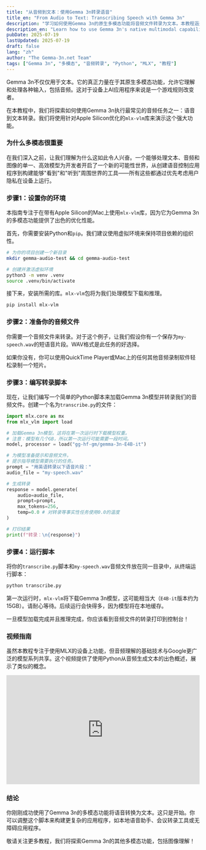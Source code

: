 ```yaml
---
title: "从音频到文本：使用Gemma 3n转录语音"
title_en: "From Audio to Text: Transcribing Speech with Gemma 3n"
description: "学习如何使用Gemma 3n的原生多模态功能将音频文件转录为文本。本教程涵盖设置并提供使用`mlx-vlm`库的Python代码示例。"
description_en: "Learn how to use Gemma 3n's native multimodal capabilities to transcribe audio files into text. This tutorial covers the setup and provides a Python code example using the `mlx-vlm` library."
pubDate: 2025-07-19
lastUpdated: 2025-07-19
draft: false
lang: "zh"
author: "The Gemma-3n.net Team"
tags: ["Gemma 3n", "多模态", "音频转录", "Python", "MLX", "教程"]
---
```


Gemma 3n不仅仅用于文本。它的真正力量在于其原生多模态功能，允许它理解和处理各种输入，包括音频。这对于设备上AI应用程序来说是一个游戏规则改变者。

在本教程中，我们将探索如何使用Gemma 3n执行最常见的音频任务之一：语音到文本转录。我们将使用针对Apple Silicon优化的`mlx-vlm`库来演示这个强大功能。

### 为什么多模态很重要

在我们深入之前，让我们理解为什么这如此令人兴奋。一个能够处理文本、音频和图像的单一、高效模型为开发者开启了一个新的可能性世界，从创建语音控制应用程序到构建能够"看到"和"听到"周围世界的工具——所有这些都通过优先考虑用户隐私在设备上运行。

### 步骤1：设置你的环境

本指南专注于在带有Apple Silicon的Mac上使用`mlx-vlm`库，因为它为Gemma 3n的多模态功能提供了出色的优化性能。

首先，你需要安装Python和`pip`。我们建议使用虚拟环境来保持项目依赖的组织性。

```bash
# 为你的项目创建一个新目录
mkdir gemma-audio-test && cd gemma-audio-test

# 创建并激活虚拟环境
python3 -m venv .venv
source .venv/bin/activate
```

接下来，安装所需的库。`mlx-vlm`包将为我们处理模型下载和推理。

```bash
pip install mlx-vlm
```

### 步骤2：准备你的音频文件

你需要一个音频文件来转录。对于这个例子，让我们假设你有一个保存为`my-speech.wav`的短语音片段。WAV格式是此任务的好选择。

如果你没有，你可以使用QuickTime Player或Mac上的任何其他音频录制软件轻松录制一个短片。

### 步骤3：编写转录脚本

现在，让我们编写一个简单的Python脚本来加载Gemma 3n模型并转录我们的音频文件。创建一个名为`transcribe.py`的文件：

```python
import mlx.core as mx
from mlx_vlm import load

# 加载Gemma 3n模型。这将在第一次运行时下载模型权重。
# 注意：模型有几个GB，所以第一次运行可能需要一段时间。
model, processor = load("gg-hf-gm/gemma-3n-E4B-it")

# 为模型准备提示和音频文件。
# 提示指导模型需要执行的任务。
prompt = "用英语转录以下语音片段："
audio_file = "my-speech.wav"

# 生成转录
response = model.generate(
    audio=audio_file,
    prompt=prompt,
    max_tokens=256,
    temp=0.0 # 对转录等事实性任务使用0.0的温度
)

# 打印结果
print(f"转录：\n{response}")

```

### 步骤4：运行脚本

将你的`transcribe.py`脚本和`my-speech.wav`音频文件放在同一目录中，从终端运行脚本：

```bash
python transcribe.py
```

第一次运行时，`mlx-vlm`将下载Gemma 3n模型，这可能相当大（`E4B-it`版本约为15GB）。请耐心等待。后续运行会快得多，因为模型将在本地缓存。

一旦模型加载完成并且推理完成，你应该看到音频文件的转录打印到控制台！

### 视频指南

虽然本教程专注于使用MLX的设备上功能，但音频理解的基础技术与Google更广泛的模型系列共享。这个视频提供了使用Python从音频生成文本的出色概述，展示了类似的概念。

<div style="position: relative; padding-bottom: 56.25%; height: 0; overflow: hidden; max-width: 100%; height: auto;">
    <iframe 
        src="https://www.youtube.com/embed/L3qAzagAtCs" 
        frameborder="0" 
        allow="accelerometer; autoplay; clipboard-write; encrypted-media; gyroscope; picture-in-picture" 
        allowfullscreen
        style="position: absolute; top: 0; left: 0; width: 100%; height: 100%;">
    </iframe>
</div>

### 结论

你刚刚成功使用了Gemma 3n的多模态功能将语音转换为文本。这只是开始。你可以调整这个脚本来构建更复杂的应用程序，如本地语音助手、会议转录工具或无障碍应用程序。

敬请关注更多教程，我们将探索Gemma 3n的其他多模态功能，包括图像理解！ 